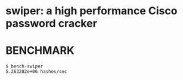 # swiper: a high performance Cisco password cracker

# BENCHMARK

```console
$ bench-swiper
5.263282e+06 hashes/sec
```
